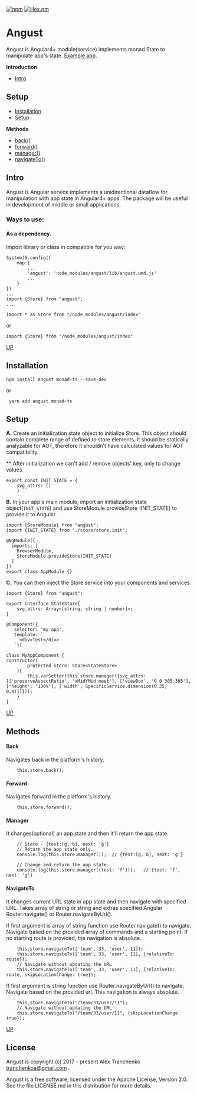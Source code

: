 [![npm](https://img.shields.io/npm/dm/localeval.svg)](https://github.com/sash-ua/angust)
[![Hex.pm](https://img.shields.io/hexpm/l/plug.svg)](https://github.com/sash-ua/angust)


# Angust

Angust is Angular4+ module(service) implements monad State to manipulate app's state. [Example app](https://github.com/sash-ua/gen_drift_monad-ts_a4).

**Introduction**
* [Intro](#intro)

## Setup
* [Installation](#installation)
* [Setup](#setup)

**Methods**
* [back()](#back)
* [forward()](#forward)
* [manager()](#manager)
* [navigateTo()](#navigateto)

## Intro

Angust is Angular service implements a unidirectional dataflow for manipulation with app state in Angular4+ apps. The package will be useful in development of middle or small applications.

### Ways to use:

#### As a dependency.

Import library or class in compatible for you way:
```
SystemJS.config({
	map:{
		...
		'angust': 'node_modules/angust/lib/angust.umd.js'
		...
	}
})
...
import {Store} from "angust";
...
```
```
import * as Store from "/node_modules/angust/index"
```
or
```
import {Store} from "/node_modules/angust/index"
```

[UP](#angust)

## Installation

```
npm install angust monad-ts --save-dev
```
or
```
 yarn add angust monad-ts
```

## Setup

**A.** Create an initialization state object to initialize Store. This object should contain complete range of defined
 to store elements. It should be statically analyzable for AOT, therefore it shouldn't have calculated values for AOT
 compatibility.
 
** After initialization we can't add / remove objects' key, only to change values.
```
export const INIT_STATE = {
	svg_attrs: []
	}
```
**B.** In your app's main module, import an initialization state object(`INIT_STATE`) and use StoreModule.provideStore
(INIT_STATE) to provide it to Angular.
```
import {StoreModule} from "angust";
import {INIT_STATE} from "./store/store.init";

@NgModule({
  imports: [
    BrowserModule,
    StoreModule.provideStore(INIT_STATE)
  ]
})
export class AppModule {}
```
**C.** You can then inject the Store service into your components and services.
 ```
 import {Store} from "angust";
 
 export interface StateStore{
     svg_attrs: Array<[string, string | number]>;
 }
 
 @Component({
	selector: 'my-app',
	template: `
	  <div>Test</div>
	`})
 
 class MyAppComponent {
 constructor(
         protected store: Store<StateStore>
     ){
         this.varSetter(this.store.manager({svg_attrs: [['preserveAspectRatio', 'xMidYMid meet'], ['viewBox', '0 0 305 305'], ['height', '100%'], ['width', SpecificService.dimension(0.35, 0.4)]]}));
     }
 }
 ```

[UP](#angust)

## Methods

#### Back
Navigates back in the platform's history.
```
	this.store.back();
```

#### Forward
Navigates forward in the platform's history.
```
	this.store.forward();
```

#### Manager
It changes(optional) an app state and then it'll return the app state.
```
	// State - {test:[g, b], next: 'g'}
	// Return the app state only.
	console.log(this.store.manager());  // {test:[g, b], next: 'g'}
	
	// Change and return the app state.
	console.log(this.store.manager({test: 'f'}));   // {test: 'f', next: 'g'}
```

#### NavigateTo
It changes current URL state in app state and then navigate with specified URL.
Takes array of string or string and extras specified Angular Router.navigate() or Router.navigateByUrl().

If first argument is array of string function use Router.navigate() to navigate. Navigate based on the provided array of commands and a starting point. If no starting route is provided, the navigation is absolute.
```
	this.store.navigateTo(['team', 33, 'user', 11]);
	this.store.navigateTo(['team', 33, 'user', 11], {relativeTo: route});
	// Navigate without updating the URL
	this.store.navigateTo(['team', 33, 'user', 11], {relativeTo: route, skipLocationChange: true});

```
If first argument is string function use Router.navigateByUrl() to navigate. Navigate based on the provided url. This navigation is always absolute.
```
	this.store.navigateTo("/team/33/user/11");
	// Navigate without updating the URL
	this.store.navigateTo("/team/33/user/11", {skipLocationChange: true});
```

[UP](#angust)

## License

Angust is copyright (c) 2017 - present Alex Tranchenko tranchenkoa@gmail.com .

Angust is a free software, licensed under the Apache License, Version 2.0. See the file LICENSE.md in this
distribution for more details.
